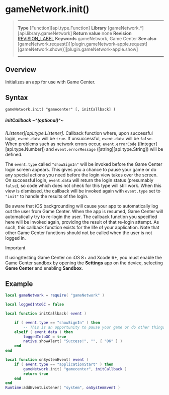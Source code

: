 
# gameNetwork.init()

> --------------------- ------------------------------------------------------------------------------------------
> __Type__              [Function][api.type.Function]
> __Library__           [gameNetwork.*][api.library.gameNetwork]
> __Return value__      none
> __Revision__          [REVISION_LABEL](REVISION_URL)
> __Keywords__          gameNetwork, Game Center
> __See also__          [gameNetwork.request()][plugin.gameNetwork-apple.request]
>								[gameNetwork.show()][plugin.gameNetwork-apple.show]
> --------------------- ------------------------------------------------------------------------------------------


## Overview

Initializes an app for use with Game Center.


## Syntax

    gameNetwork.init( "gamecenter" [, initCallback] )

##### initCallback ~^(optional)^~
_[Listener][api.type.Listener]._ Callback function where, upon successful login, `event.data` will be `true`. If unsuccessful, `event.data` will be `false`. When problems such as network errors occur, `event.errorCode` ([integer][api.type.Number]) and `event.errorMessage` ([string][api.type.String]) will be defined.

The `event.type` called `"showSignIn"` will be invoked before the Game Center login screen appears. This gives you a chance to pause your game or do any special actions you need before the login view takes over the screen. On successful login, `event.data` will return the login status (presumably `false`), so code which does not check for this type will still work. When this view is dismissed, the callback will be invoked again with `event.type` set to `"init"` to handle the results of the login. 

Be aware that iOS backgrounding will cause your app to automatically log out the user from Game Center. When the app is resumed, Game Center will automatically try to <nobr>re-login</nobr> the user. The callback function you specified here will be invoked again, providing the result of that <nobr>re-login</nobr> attempt. As such, this callback function exists for the life of your application. Note that other Game Center functions should not be called when the user is not logged in.

<div class="guide-notebox-imp">
<div class="notebox-title-imp">Important</div>

If using/testing Game Center on iOS&nbsp;8+ and Xcode&nbsp;6+, you must enable the Game&nbsp;Center sandbox by opening the __Settings__ app on the device, selecting __Game&nbsp;Center__ and enabling __Sandbox__.

</div>

## Example

`````lua
local gameNetwork = require( "gameNetwork" )

local loggedIntoGC = false

local function initCallback( event )

	if ( event.type == "showSignIn" ) then
		-- This is an opportunity to pause your game or do other things you might need to do while the Game Center Sign-In controller is up.
	elseif ( event.data ) then
		loggedIntoGC = true
		native.showAlert( "Success!", "", { "OK" } )
	end
end

local function onSystemEvent( event ) 
	if ( event.type == "applicationStart" ) then
		gameNetwork.init( "gamecenter", initCallback )
		return true
	end
end
Runtime:addEventListener( "system", onSystemEvent )
`````